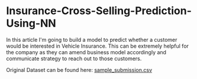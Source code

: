 # Insurance-Cross-Selling-Prediction-Using-NN

In this article I'm going to build a model to predict whether a customer would be interested in Vehicle Insurance. 
This can be extremely helpful for the company as they can amend business model accordingly and communicate strategy to reach out to those customers.

Original Dataset can be found here: [sample_submission.csv](https://github.com/alletale/Insurance-Cross-Selling-Prediction-Using-NN/files/9855129/sample_submission.csv)

